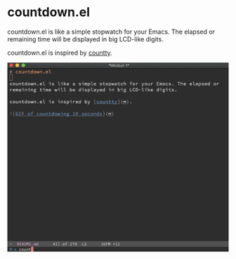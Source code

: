 # countdown.el

countdown.el is like a simple stopwatch for your Emacs. The elapsed or
remaining time will be displayed in big LCD-like digits.

countdown.el is inspired by [countty](https://uninformativ.de/git/countty).

![GIF of countdowing 10 seconds](countdown.gif)
